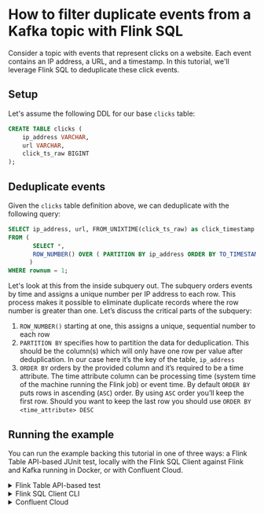 # How to filter duplicate events from a Kafka topic with Flink SQL

Consider a topic with events that represent clicks on a website. Each event contains an IP address, a URL, and a timestamp.
In this tutorial, we'll leverage Flink SQL to deduplicate these click events.

## Setup

Let's assume the following DDL for our base `clicks` table:

```sql
CREATE TABLE clicks (
    ip_address VARCHAR,
    url VARCHAR,
    click_ts_raw BIGINT
);
```

## Deduplicate events

Given the `clicks` table definition above, we can deduplicate with the following query:

```sql
SELECT ip_address, url, FROM_UNIXTIME(click_ts_raw) as click_timestamp
FROM (
       SELECT *,
       ROW_NUMBER() OVER ( PARTITION BY ip_address ORDER BY TO_TIMESTAMP(FROM_UNIXTIME(click_ts_raw)) ) as rownum FROM clicks
      )
WHERE rownum = 1;
```

Let's look at this from the inside subquery out. The subquery orders events by time and assigns a unique number per IP address to each row. This process makes it possible to eliminate duplicate records where the row number is greater than one. Let’s discuss the critical parts of the subquery:

1. `ROW_NUMBER()` starting at one, this assigns a unique, sequential number to each row
2. `PARTITION BY` specifies how to partition the data for deduplication. This should be the column(s) which will only have one row per value after deduplication. In our case here it’s the key of the table, `ip_address`
3. `ORDER BY` orders by the provided column and it’s required to be a time attribute. The time attribute column can be processing time (system time of the machine running the Flink job) or event time. By default `ORDER BY` puts rows in ascending (`ASC`) order. By using `ASC` order you’ll keep the first row. Should you want to keep the last row you should use `ORDER BY <time_attribute> DESC`


## Running the example

You can run the example backing this tutorial in one of three ways: a Flink Table API-based JUnit test, locally with the Flink SQL Client 
against Flink and Kafka running in Docker, or with Confluent Cloud.

<details>
  <summary>Flink Table API-based test</summary>

  #### Prerequisites

  * Java 11, e.g., follow the OpenJDK installation instructions [here](https://openjdk.org/install/) if you don't have Java. 
  * Docker running via [Docker Desktop](https://docs.docker.com/desktop/) or [Docker Engine](https://docs.docker.com/engine/install/)

  #### Run the test

Run the following command to execute [FlinkSqlFindingDistinctTest#testFindDistinct](src/test/java/io/confluent/developer/FlinkSqlFindingDistinctTest.java):

  ```plaintext
  ./gradlew clean :deduplication:flinksql:test
  ```

  The test starts Kafka and Schema Registry with [Testcontainers](https://testcontainers.com/), runs the Flink SQL commands
  above against a local Flink `StreamExecutionEnvironment`, and ensures that the deduplicated results are what we expect.
</details>

<details>
  <summary>Flink SQL Client CLI</summary>

  #### Prerequisites

  * Docker running via [Docker Desktop](https://docs.docker.com/desktop/) or [Docker Engine](https://docs.docker.com/engine/install/)
  * [Docker Compose](https://docs.docker.com/compose/install/). Ensure that the command `docker compose version` succeeds.

  #### Run the commands

  First, start Flink and Kafka:

  ```shell
  docker compose -f ./docker/docker-compose-flinksql.yml up -d
  ```

  Next, open the Flink SQL Client CLI:

  ```shell
  docker exec -it flink-sql-client sql-client.sh
  ```

  Finally, run following SQL statements to create the `clicks` table backed by Kafka running in Docker, populate it with
  test data, and run the deduplication query.

  ```sql
  CREATE TABLE clicks (
      ip_address VARCHAR, 
      url VARCHAR,
      click_ts_raw BIGINT
  ) WITH (
      'connector' = 'kafka',
      'topic' = 'clicks',
      'properties.bootstrap.servers' = 'broker:9092',
      'scan.startup.mode' = 'earliest-offset',
      'key.format' = 'raw',
      'key.fields' = 'ip_address',
      'value.format' = 'avro-confluent',
      'value.avro-confluent.url' = 'http://schema-registry:8081',
      'value.fields-include' = 'EXCEPT_KEY'
  );
  ```

  ```sql
  INSERT INTO clicks
  VALUES ( '10.0.0.1',  'https://acme.com/index.html',    1692812175),
         ( '10.0.0.12', 'https://amazon.com/index.html',  1692826575),
         ( '10.0.0.13', 'https://confluent/index.html',   1692826575),
         ( '10.0.0.1',  'https://acme.com/index.html',    1692812175),
         ( '10.0.0.12', 'https://amazon.com/index.html',  1692819375),
         ( '10.0.0.13', 'https://confluent/index.html',   1692826575);
  ```

  ```sql
  SELECT ip_address, url, FROM_UNIXTIME(click_ts_raw) as click_timestamp
  FROM (
         SELECT *,
         ROW_NUMBER() OVER ( PARTITION BY ip_address ORDER BY TO_TIMESTAMP(FROM_UNIXTIME(click_ts_raw)) ) as rownum FROM clicks
        )
  WHERE rownum = 1;
  ```

  The query output should look like this:

  ```plaintext
                     ip_address                            url                click_timestamp
                       10.0.0.1    https://acme.com/index.html            2023-08-23 17:36:15
                      10.0.0.13   https://confluent/index.html            2023-08-23 21:36:15
                      10.0.0.12  https://amazon.com/index.html            2023-08-23 19:36:15
  ```

  When you are finished, clean up the containers used for this tutorial by running:

  ```shell
  docker compose -f ./docker/docker-compose-flinksql.yml down
  ```

</details>

<details>
  <summary>Confluent Cloud</summary>

  #### Prerequisites

  * A [Confluent Cloud](https://confluent.cloud/signup) account
  * A Flink compute pool created in Confluent Cloud. Follow [this](https://docs.confluent.io/cloud/current/flink/get-started/quick-start-cloud-console.html) quick start to create one.

  #### Run the commands

  In the Confluent Cloud Console, navigate to your environment and then click the `Open SQL Workspace` button for the compute
  pool that you have created.

  Select the default catalog (Confluent Cloud environment) and database (Kafka cluster) to use with the dropdowns at the top right.

  Finally, run following SQL statements to create the `clicks` table, populate it with test data, and run the deduplication query.

  ```sql
  CREATE TABLE clicks (
      ip_address VARCHAR,
      url VARCHAR,
      click_ts_raw BIGINT
  );
  ```

  ```sql
  INSERT INTO clicks
  VALUES ( '10.0.0.1',  'https://acme.com/index.html',    1692812175),
         ( '10.0.0.12', 'https://amazon.com/index.html',  1692826575),
         ( '10.0.0.13', 'https://confluent/index.html',   1692826575),
         ( '10.0.0.1',  'https://acme.com/index.html',    1692812175),
         ( '10.0.0.12', 'https://amazon.com/index.html',  1692819375),
         ( '10.0.0.13', 'https://confluent/index.html',   1692826575);
  ```

  ```sql
  SELECT ip_address, url, FROM_UNIXTIME(click_ts_raw) as click_timestamp
  FROM (
         SELECT *,
         ROW_NUMBER() OVER ( PARTITION BY ip_address ORDER BY TO_TIMESTAMP(FROM_UNIXTIME(click_ts_raw)) ) as rownum FROM clicks
        )
  WHERE rownum = 1;
  ```

  The query output should look like this:

  ![](img/query-output.png)
